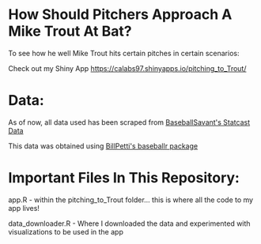 # How Should Pitchers Approach A Mike Trout At Bat? 

To see how he well Mike Trout hits certain pitches in certain scenarios:  

Check out my Shiny App  https://calabs97.shinyapps.io/pitching_to_Trout/  

# Data:

As of now, all data used has been scraped from [BaseballSavant's Statcast Data](https://baseballsavant.mlb.com/statcast_search)  

This data was obtained using [BillPetti's baseballr package](https://github.com/BillPetti/baseballr)  

# Important Files In This Repository:  

app.R  -  within the pitching_to_Trout folder... this is where all the code to my app lives!

data_downloader.R  -  Where I downloaded the data and experimented with visualizations to be used in the app
